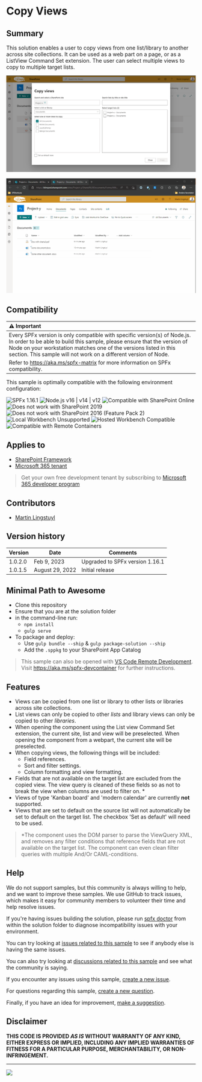 # Copy Views

## Summary

This solution enables a user to copy views from one list/library to another across site collections. It can be used as a web part on a page, or as a ListView Command Set extension. The user can select multiple views to copy to multiple target lists.

![Copy Views extension](./assets/copy-views-screenshot.png)

![Copy Views](./assets/copy-views.gif)

## Compatibility

| :warning: Important          |
|:---------------------------|
| Every SPFx version is only compatible with specific version(s) of Node.js. In order to be able to build this sample, please ensure that the version of Node on your workstation matches one of the versions listed in this section. This sample will not work on a different version of Node.|
|Refer to <https://aka.ms/spfx-matrix> for more information on SPFx compatibility.   |

This sample is optimally compatible with the following environment configuration:

![SPFx 1.16.1](https://img.shields.io/badge/SPFx-1.16.1-green.svg)
![Node.js v16 | v14 | v12](https://img.shields.io/badge/Node.js-v16%20%7C%20v14%20%7C%20v12-green.svg)
![Compatible with SharePoint Online](https://img.shields.io/badge/SharePoint%20Online-Compatible-green.svg)
![Does not work with SharePoint 2019](https://img.shields.io/badge/SharePoint%20Server%202019-Incompatible-red.svg "SharePoint Server 2019 requires SPFx 1.4.1 or lower")
![Does not work with SharePoint 2016 (Feature Pack 2)](https://img.shields.io/badge/SharePoint%20Server%202016%20(Feature%20Pack%202)-Incompatible-red.svg "SharePoint Server 2016 Feature Pack 2 requires SPFx 1.1")
![Local Workbench Unsupported](https://img.shields.io/badge/Local%20Workbench-Unsupported-red.svg "Local workbench is no longer available as of SPFx 1.13 and above")
![Hosted Workbench Compatible](https://img.shields.io/badge/Hosted%20Workbench-Compatible-green.svg)
![Compatible with Remote Containers](https://img.shields.io/badge/Remote%20Containers-Compatible-green.svg)

## Applies to

- [SharePoint Framework](https://aka.ms/spfx)
- [Microsoft 365 tenant](https://learn.microsoft.com/sharepoint/dev/spfx/set-up-your-developer-tenant)

> Get your own free development tenant by subscribing to [Microsoft 365 developer program](http://aka.ms/m365devprogram)

## Contributors

- [Martin Lingstuyl](https://github.com/martinlingstuyl)

## Version history

| Version | Date             | Comments        |
| ------- | ---------------- | --------------- |
| 1.0.2.0 | Feb 9, 2023 | Upgraded to SPFx version 1.16.1 |
| 1.0.1.5 | August 29, 2022 | Initial release |

## Minimal Path to Awesome

- Clone this repository
- Ensure that you are at the solution folder
- in the command-line run:
  - `npm install`
  - `gulp serve`
- To package and deploy:
  - Use `gulp bundle --ship` & `gulp package-solution --ship`
  - Add the `.sppkg` to your SharePoint App Catalog

> This sample can also be opened with [VS Code Remote Development](https://code.visualstudio.com/docs/remote/remote-overview). Visit <https://aka.ms/spfx-devcontainer> for further instructions.

## Features

- Views can be copied from one list or library to other lists or libraries across site collections.
- List views can only be copied to other *lists* and library views can only be copied to other *libraries*.
- When opening the component using the List view Command Set extension, the current site, list and view will be preselected. When opening the component from a webpart, the current site will be preselected.
- When copying views, the following things will be included:
  - Field references.
  - Sort and filter settings.
  - Column formatting and view formatting.
- Fields that are not available on the target list are excluded from the copied view. The view query is cleaned of these fields so as not to break the view when columns are used to filter on. *
- Views of type 'Kanban board' and 'modern calendar' are currently **not** supported.
- Views that are set to default on the source list will not automatically be set to default on the target list. The checkbox 'Set as default' will need to be used.

> *The component uses the DOM parser to parse the ViewQuery XML, and removes any filter conditions that reference fields that are not available on the target list. The component can even clean filter queries with multiple And/Or CAML-conditions.

## Help

We do not support samples, but this community is always willing to help, and we want to improve these samples. We use GitHub to track issues, which makes it easy for  community members to volunteer their time and help resolve issues.

If you're having issues building the solution, please run [spfx doctor](https://pnp.github.io/cli-microsoft365/cmd/spfx/spfx-doctor/) from within the solution folder to diagnose incompatibility issues with your environment.

You can try looking at [issues related to this sample](https://github.com/pnp/sp-dev-fx-webparts/issues?q=label%3A%22sample%3A%20react-copy-views%22) to see if anybody else is having the same issues.

You can also try looking at [discussions related to this sample](https://github.com/pnp/sp-dev-fx-webparts/discussions?discussions_q=react-copy-views) and see what the community is saying.

If you encounter any issues using this sample, [create a new issue](https://github.com/pnp/sp-dev-fx-webparts/issues/new?assignees=&labels=Needs%3A+Triage+%3Amag%3A%2Ctype%3Abug-suspected%2Csample%3A%20react-copy-views&template=bug-report.yml&sample=react-copy-views&authors=@martinlingstuyl&title=react-copy-views%20-%20).

For questions regarding this sample, [create a new question](https://github.com/pnp/sp-dev-fx-webparts/issues/new?assignees=&labels=Needs%3A+Triage+%3Amag%3A%2Ctype%3Aquestion%2Csample%3A%20react-copy-views&template=question.yml&sample=react-copy-views&authors=@martinlingstuyl&title=react-copy-views%20-%20).

Finally, if you have an idea for improvement, [make a suggestion](https://github.com/pnp/sp-dev-fx-webparts/issues/new?assignees=&labels=Needs%3A+Triage+%3Amag%3A%2Ctype%3Aenhancement%2Csample%3A%20react-copy-views&template=suggestion.yml&sample=react-copy-views&authors=@martinlingstuyl&title=react-copy-views%20-%20).

## Disclaimer

**THIS CODE IS PROVIDED *AS IS* WITHOUT WARRANTY OF ANY KIND, EITHER EXPRESS OR IMPLIED, INCLUDING ANY IMPLIED WARRANTIES OF FITNESS FOR A PARTICULAR PURPOSE, MERCHANTABILITY, OR NON-INFRINGEMENT.**

---

<img src="https://m365-visitor-stats.azurewebsites.net/sp-dev-fx-webparts/samples/react-copy-views" />
